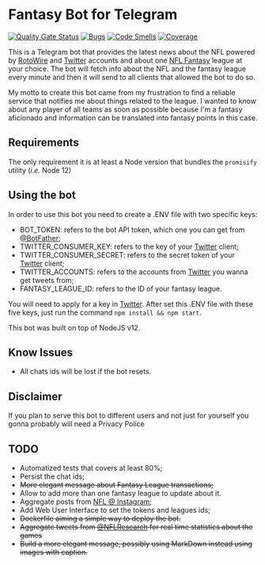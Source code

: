 # Fantasy Bot for Telegram
[![Quality Gate Status](https://sonarcloud.io/api/project_badges/measure?project=jpmoura_nfl-news-for-telegram&metric=alert_status)](https://sonarcloud.io/dashboard?id=jpmoura_nfl-news-for-telegram)
[![Bugs](https://sonarcloud.io/api/project_badges/measure?project=jpmoura_nfl-news-for-telegram&metric=bugs)](https://sonarcloud.io/dashboard?id=jpmoura_nfl-news-for-telegram)
[![Code Smells](https://sonarcloud.io/api/project_badges/measure?project=jpmoura_nfl-news-for-telegram&metric=code_smells)](https://sonarcloud.io/dashboard?id=jpmoura_nfl-news-for-telegram)
[![Coverage](https://sonarcloud.io/api/project_badges/measure?project=jpmoura_nfl-news-for-telegram&metric=coverage)](https://sonarcloud.io/dashboard?id=jpmoura_nfl-news-for-telegram)

This is a Telegram bot that provides the latest news about the NFL powered by [RotoWire](https://www.rotowire.com/) and [Twitter](https://twitter.com) accounts and about one [NFL Fantasy](https://fantasy.nfl.com/) league at your choice. The bot will fetch info about the NFL and the fantasy league every minute  and then it will send to all clients that allowed the bot to do so.

My motto to create this bot came from my frustration to find a reliable service that notifies me about things related to the league. I wanted to know about any player of all teams as soon as possible because I'm a fantasy aficionado and information can be translated into fantasy points in this case.

## Requirements

The only requirement it is at least a Node version that bundles the ```promisify``` utility (*i.e.* Node 12)

## Using the bot

In order to use this bot you need to create a .ENV file with two specific keys:

* BOT_TOKEN: refers to the bot API token, which one you can get from [@BotFather](https://telegram.me/botfather);
* TWITTER_CONSUMER_KEY: refers to the key of your [Twitter](https://twitter.com/) client;
* TWITTER_CONSUMER_SECRET: refers to the secret token of your [Twitter](https://twitter.com/) client;
* TWITTER_ACCOUNTS: refers to the accounts from [Twitter](https://twitter.com/) you wanna get tweets from;
* FANTASY_LEAGUE_ID: refers to the ID of your fantasy league.

You will need to apply for a key in [Twitter](https://developer.twitter.com/en/apply-for-access.html). After set this .ENV file with these five keys, just run the command ```npm install && npm start```.

This bot was built on top of NodeJS v12.

## Know Issues

* All chats ids will be lost if the bot resets.

## Disclaimer

If you plan to serve this bot to different users and not just for yourself you gonna probably will need a Privacy Police

## TODO

* Automatized tests that covers at least 80%;
* Persist the chat ids;
* ~~More elegant message about Fantasy League transactions;~~
* Allow to add more than one fantasy league to update about it.
* Aggregate posts from [NFL @ Instagram](https://www.instagram.com/nfl/);
* Add Web User Interface to set the tokens and leagues ids;
* ~~Dockerfile aiming a simple way to deploy the bot.~~
* ~~Aggregate tweets from [@NFLResearch](https://twitter.com/NFLResearch) for real time statistics about the games~~
* ~~Build a more elegant message, possibly using MarkDown instead using images with caption.~~
